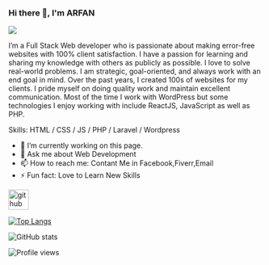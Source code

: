 ### Hi there 👋, I'm ARFAN
![](https://arturssmirnovs.github.io/github-profile-readme-generator/images/banner.png)

I’m a Full Stack Web developer who is passionate about making error-free websites with 100% client satisfaction. I have a passion for learning and sharing my knowledge with others as publicly as possible. I love to solve real-world problems. I am strategic, goal-oriented, and always work with an end goal in mind. Over the past years, I created 100s of websites for my clients. I pride myself on doing quality work and maintain excellent communication. Most of the time I work with WordPress but some technologies I enjoy working with include ReactJS, JavaScript as well as PHP.

Skills:  HTML / CSS / JS / PHP / Laravel / Wordpress

- 🔭 I’m currently working on this page. 
- 💬 Ask me about Web Development 
- 📫 How to reach me: Contant Me in Facebook,Fiverr,Email 
- ⚡ Fun fact: Love to Learn New Skills 


[<img src='https://cdn.jsdelivr.net/npm/simple-icons@3.0.1/icons/github.svg' alt='github' height='40'>](https://github.com/khan188993)  

[![Top Langs](https://github-readme-stats.vercel.app/api/top-langs/?username=khan188993)](https://github.com/anuraghazra/github-readme-stats)

![GitHub stats](https://github-readme-stats.vercel.app/api?username=khan188993&show_icons=true)  

![Profile views](https://gpvc.arturio.dev/khan188993)  
